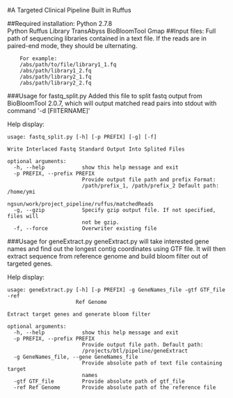 #A Targeted Clinical Pipeline Built in Ruffus

##Required installation:
	Python 2.7.8	
	Python Ruffus Library
	TransAbyss
	BioBloomTool
	Gmap
##Input files:
Full path of sequencing libraries contained in a text file. If the reads are in paired-end mode, they should be 		ulternating.
```
	For example:
	/abs/path/to/file/library1_1.fq
	/abs/path/library1_2.fq
	/abs/path/library2_1.fq
	/abs/path/library2_2.fq
```	
###Usage for fastq_split.py
Added this file to split fastq output from BioBloomTool 2.0.7, which will output matched read pairs into stdout with command '-d [FIlTERNAME]' 

Help display:

```
usage: fastq_split.py [-h] [-p PREFIX] [-g] [-f]

Write Interlaced Fastq Standard Output Into Splited Files

optional arguments:
  -h, --help            show this help message and exit
  -p PREFIX, --prefix PREFIX
                        Provide output file path and prefix Format:
                        /path/prefix_1, /path/prefix_2 Default path: /home/ymi
                        ngsun/work/project_pipeline/ruffus/matchedReads
  -g, --gzip            Specify gzip output file. If not specified, files will
                        not be gzip.
  -f, --force           Overwriter existing file
```
###Usage for geneExtract.py
geneExtract.py will take interested gene names and find out the longest contig coordinates using GTF file. It will then extract sequence from reference genome and build bloom filter out of targeted genes. 

Help display:

```
usage: geneExtract.py [-h] [-p PREFIX] -g GeneNames_file -gtf GTF_file -ref
                      Ref Genome

Extract target genes and generate bloom filter

optional arguments:
  -h, --help            show this help message and exit
  -p PREFIX, --prefix PREFIX
                        Provide output file path. Default path:
                        /projects/btl/pipeline/geneExtract
  -g GeneNames_file, --gene GeneNames_file
                        Provide absolute path of text file containing target
                        names
  -gtf GTF_file         Provide absolute path of gtf_file
  -ref Ref Genome       Provide absolute path of the reference file
```

